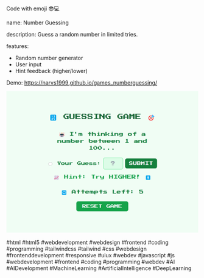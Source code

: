 Code with emoji 😎💻

name: Number Guessing

description: Guess a random number in limited tries.

features:
- Random number generator
- User input
- Hint feedback (higher/lower)


Demo: https://narvs1999.github.io/games_numberguessing/

![Demo Image](demo-image.png)

#html #html5 #webdevelopment #webdesign #frontend #coding #programming #tailwindcss #tailwind #css #webdesign #frontenddevelopment #responsive #uiux #webdev #javascript #js #webdevelopment #frontend #coding #programming #webdev #AI #AIDevelopment #MachineLearning #ArtificialIntelligence #DeepLearning 



